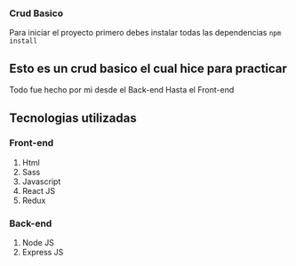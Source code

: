### Crud Basico
Para iniciar el proyecto primero debes instalar todas las dependencias
`npm install`

## Esto es un crud basico el cual hice para practicar
Todo fue hecho por mi desde el Back-end Hasta el Front-end

## Tecnologias utilizadas

### Front-end
1. Html
1. Sass
1. Javascript
1. React JS
1. Redux

### Back-end
1. Node JS
1. Express JS



